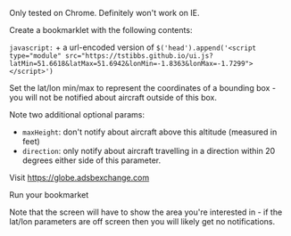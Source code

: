 Only tested on Chrome. Definitely won't work on IE.

Create a bookmarklet with the following contents:

`javascript:` + a url-encoded version of `$('head').append('<script type="module" src="https://tstibbs.github.io/ui.js?latMin=51.6618&latMax=51.6942&lonMin=-1.8363&lonMax=-1.7299"></script>')`

Set the lat/lon min/max to represent the coordinates of a bounding box - you will not be notified about aircraft outside of this box.

Note two additional optional params:
* `maxHeight`: don't notify about aircraft above this altitude (measured in feet)
* `direction`: only notify about aircraft travelling in a direction within 20 degrees either side of this parameter.

Visit https://globe.adsbexchange.com

Run your bookmarket

Note that the screen will have to show the area you're interested in - if the lat/lon parameters are off screen then you will likely get no notifications.
